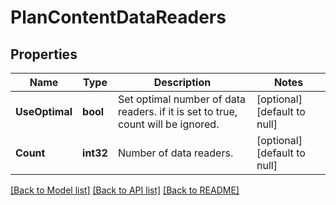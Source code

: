 # PlanContentDataReaders

## Properties
Name | Type | Description | Notes
------------ | ------------- | ------------- | -------------
**UseOptimal** | **bool** | Set optimal number of data readers. if it is set to true, count will be ignored. | [optional] [default to null]
**Count** | **int32** | Number of data readers. | [optional] [default to null]

[[Back to Model list]](../README.md#documentation-for-models) [[Back to API list]](../README.md#documentation-for-api-endpoints) [[Back to README]](../README.md)

